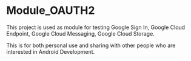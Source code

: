 # Module_OAUTH2
This project is used as module for testing Google Sign In, Google Cloud Endpoint, Google Cloud Messaging, Google Cloud Storage. 

This is for both personal use and sharing with other people who are interested in Android Development.
